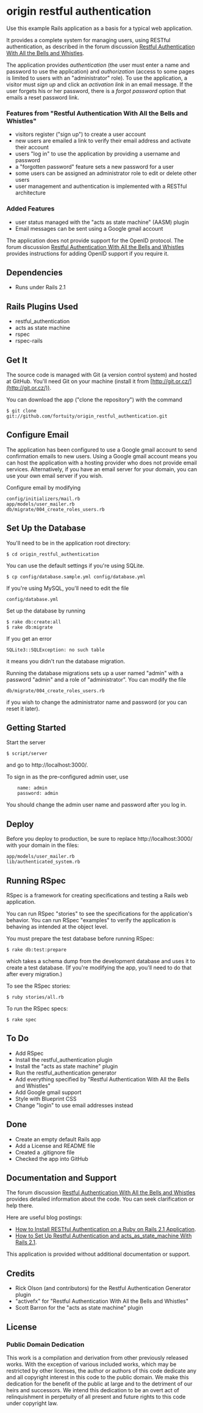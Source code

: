 # origin restful authentication

Use this example Rails application as a basis for a typical web application.

It provides a complete system for managing users, using RESTful authentication, as 
described in the forum discussion [Restful Authentication With All the Bells and Whistles](http://www.railsforum.com/viewtopic.php?id=14216).

The application provides _authentication_ (the user must enter a name and password to use the application) and _authorization_ (access to some pages is limited to users with an "administrator" role). To use the application, a visitor must _sign_ _up_ and click an _activation_ _link_ in an email message. If the user forgets his or her password, there is a _forgot_ _password_ option that emails a reset password link.

### Features from "Restful Authentication With All the Bells and Whistles"

* visitors register ("sign up") to create a user account
* new users are emailed a link to verify their email address and activate their account
* users "log in" to use the application by providing a username and password
* a "forgotten password" feature sets a new password for a user
* some users can be assigned an administrator role to edit or delete other users
* user management and authentication is implemented with a RESTful architecture

### Added Features

* user status managed with the "acts as state machine" (AASM) plugin
* Email messages can be sent using a Google gmail account

The application does not provide support for the OpenID protocol. The forum discussion [Restful Authentication With All the Bells and Whistles](http://www.railsforum.com/viewtopic.php?id=14216) provides instructions for adding OpenID support if you require it.

## Dependencies

* Runs under Rails 2.1

## Rails Plugins Used

* restful_authentication
* acts as state machine
* rspec
* rspec-rails

## Get It

The source code is managed with Git (a version control system) and hosted at GitHub. You'll need Git on your machine (install it from [http://git.or.cz/](http://git.or.cz/)).

You can download the app ("clone the repository") with the command

	$ git clone git://github.com/fortuity/origin_restful_authentication.git

## Configure Email

The application has been configured to use a Google gmail account to send confirmation emails to new users. Using a Google gmail account means you can host the application with a hosting provider who does not provide email services. Alternatively, if you have an email server for your domain, you can use your own email server if you wish.

Configure email by modifying

	config/initializers/mail.rb
	app/models/user_mailer.rb
	db/migrate/004_create_roles_users.rb
		
## Set Up the Database

You'll need to be in the application root directory:
    
	$ cd origin_restful_authentication

You can use the default settings if you're using SQLite. 

	$ cp config/database.sample.yml config/database.yml

If you're using MySQL, you'll need to edit the file

	config/database.yml

Set up the database by running

	$ rake db:create:all
	$ rake db:migrate

If you get an error

	SQLite3::SQLException: no such table
	
it means you didn't run the database migration.

Running the database migrations sets up a user named "admin" with a password "admin" and a role of "administrator". You can modify the file

	db/migrate/004_create_roles_users.rb

if you wish to change the administrator name and password (or you can reset it later).
	
## Getting Started

Start the server

	$ script/server

and go to http://localhost:3000/. 

To sign in as the pre-configured admin user, use

		name: admin
		password: admin

You should change the admin user name and password after you log in.

## Deploy

Before you deploy to production, be sure to replace http://localhost:3000/ with your domain in the files:

	app/models/user_mailer.rb
	lib/authenticated_system.rb	

## Running RSpec

RSpec is a framework for creating specifications and testing a Rails web application. 

You can run RSpec "stories" to see the specifications for the application's behavior. You can run RSpec "examples" to verify the application is behaving as intended at the object level.

You must prepare the test database before running RSpec:

	$ rake db:test:prepare
	
which takes a schema dump from the development database and uses it to create a test database. (If you're modifying the app, you'll need to do that after every migration.)

To see the RSpec stories:

	$ ruby stories/all.rb
	
To run the RSpec specs:

	$ rake spec
	
## To Do

* Add RSpec
* Install the restful_authentication plugin
* Install the "acts as state machine" plugin
* Run the restful_authentication generator
* Add everything specified by "Restful Authentication With All the Bells and Whistles"
* Add Google gmail support
* Style with Blueprint CSS
* Change "login" to use email addresses instead

## Done

* Create an empty default Rails app
* Add a License and README file
* Created a .gitignore file
* Checked the app into GitHub

## Documentation and Support

The forum discussion [Restful Authentication With All the Bells and Whistles](http://www.railsforum.com/viewtopic.php?id=14216) provides detailed information about the code. You can seek clarification or help there.

Here are useful blog postings:

* [How to Install RESTful Authentication on a Ruby on Rails 2.1 Application](http://crazyrails.com/how-to-install-restful-authentication/).
* [How to Set Up Restful Authentication and acts_as_state_machine With Rails 2.1](http://fakingfantastic.com/2008/08/05/how-to-set-up-restful-authentication-and-acts_as_state_machine-with-rails-21/).

This application is provided without additional documentation or support.

## Credits

* Rick Olson (and contributors) for the Restful Authentication Generator plugin
* "activefx" for "Restful Authentication With All the Bells and Whistles"
* Scott Barron for the "acts as state machine" plugin
	
## License

### Public Domain Dedication

This work is a compilation and derivation from other previously released works. With the exception of various included works, which may be restricted by other licenses, the author or authors of this code dedicate any and all copyright interest in this code to the public domain. We make this dedication for the benefit of the public at large and to the detriment of our heirs and successors. We intend this dedication to be an overt act of relinquishment in perpetuity of all present and future rights to this code under copyright law. 
